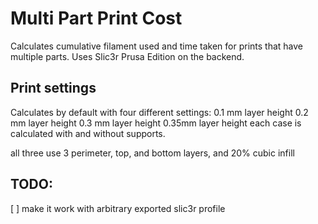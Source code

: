 # Multi Part Print Cost
Calculates cumulative filament used and time taken for prints that have
multiple parts. Uses Slic3r Prusa Edition on the backend.

## Print settings
Calculates by default with four different settings: 
0.1 mm layer height
0.2 mm layer height
0.3 mm layer height
0.35mm layer height
each case is calculated with and without supports.

all three use 3 perimeter, top, and bottom layers, and 20% cubic infill

## TODO:
 [ ] make it work with arbitrary exported slic3r profile
